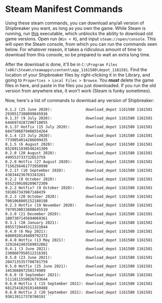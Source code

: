# Steam Manifest Commands
Using these steam commands, you can download any/all version of Shipbreaker you want, as long as you own the game. While Steam is
running, run [this](https://github.com/fifty-six/zig.SteamManifestPatcher/releases/download/v3.2/SteamDepotDownpatcher.exe) executable, which unblocks the ability to download old game versions. Open run (`Win + R`), and input `steam://open/console`.
This will open the Steam console, from which you can run the commands seen below. For whatever reason, it takes a ridiculous amount of time
to download from this console, so be prepared to wait an extra long time.

After the download is done, it'll be in `C:\Program Files (x86)\Steam\steamapps\content\app_1161580\depot_1161581`. Find the location of your
Shipbreaker files by right-clicking it in the Library, and going to `Properties > Local Files > Browse`. You ***must*** delete the game files
in here, and paste in the files you just downloaded. If you run the old version from anywhere else, it won't work (Steam is funky sometimes).

Now, here's a list of commands to download any version of Shipbreaker:

```Initial Release (16 June 2020):     download_depot 1161580 1161581 6058653379220066616
0.1.2 (25 June 2020):               download_depot 1161580 1161581 2930517388099845916
0.1.3? (9 July 2020):               download_depot 1161580 1161581 6446974287290710055
0.1.3? Hotfix (15 July 2020):       download_depot 1161580 1161581 6847506879406554264
0.1.4 (23 July 2020):               download_depot 1161580 1161581 7739054014286699435
0.1.5 (6 August 2020):              download_depot 1161580 1161581 6528911930546241309
0.2.0 (20 August 2020):             download_depot 1161580 1161581 499553733732653759
0.2.0 Hotfix (27 August 2020):      download_depot 1161580 1161581 7156256461773950990
0.2.1? (10 September 2020):         download_depot 1161580 1161581 438344236763343261
0.2.2 (8 October 2020):             download_depot 1161580 1161581 6552199108289672309
0.2.2 Hotfix? (9 October 2020):     download_depot 1161580 1161581 591867343987148439
0.2.3 (28 October 2020):            download_depot 1161580 1161581 7001068005152180198
0.2.3 Hotfix (19 November 2020):    download_depot 1161580 1161581 7979530033888645519
0.3.0 (21 December 2020):           download_depot 1161580 1161581 1007307145694069361
0.3.1 (28 January 2021):            download_depot 1161580 1161581 8955729445311321044
0.4.0 (6 May 2021):                 download_depot 1161580 1161581 6080920149489792372
0.4.0 Hotfix (13 May 2021):         download_depot 1161580 1161581 3291642403589852862
0.4.1 (3 June 2021):                download_depot 1161580 1161581 2308607958512316301
0.5.0 (23 June 2021):               download_depot 1161580 1161581 2047135357708781759
0.5.0 Hotfix (25 June 2021):        download_depot 1161580 1161581 345366897250174989
0.6.0 (8 September 2021):           download_depot 1161580 1161581 5111811550026793644
0.6.0 Hotfix 1 (15 September 2021): download_depot 1161580 1161581 6812541829101460488
0.6.0 Hotfix 2 (20 September 2021): download_depot 1161580 1161581 938139117378700191```
